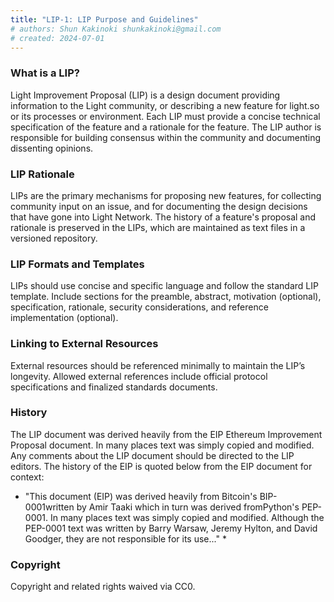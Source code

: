 ```yaml
---
title: "LIP-1: LIP Purpose and Guidelines"
# authors: Shun Kakinoki shunkakinoki@gmail.com
# created: 2024-07-01
---
```


### What is a LIP?

Light Improvement Proposal (LIP) is a design document providing information to the Light community, or describing a new feature for light.so or its processes or environment. Each LIP must provide a concise technical specification of the feature and a rationale for the feature. The LIP author is responsible for building consensus within the community and documenting dissenting opinions.

### LIP Rationale

LIPs are the primary mechanisms for proposing new features, for collecting community input on an issue, and for documenting the design decisions that have gone into Light Network. The history of a feature's proposal and rationale is preserved in the LIPs, which are maintained as text files in a versioned repository.

### LIP Formats and Templates

LIPs should use concise and specific language and follow the standard LIP template. Include sections for the preamble, abstract, motivation (optional), specification, rationale, security considerations, and reference implementation (optional).

### Linking to External Resources

External resources should be referenced minimally to maintain the LIP’s longevity. Allowed external references include official protocol specifications and finalized standards documents.

### History

The LIP document was derived heavily from the EIP Ethereum Improvement Proposal document. In many places text was simply copied and modified. Any comments about the LIP document should be directed to the LIP editors. The history of the EIP is quoted below from the EIP document for context:

- "This document (EIP) was derived heavily from Bitcoin's BIP-0001written by Amir Taaki which in turn was derived fromPython's PEP-0001. In many places text was simply copied and modified. Although the PEP-0001 text was written by Barry Warsaw, Jeremy Hylton, and David Goodger, they are not responsible for its use..." \*

### Copyright

Copyright and related rights waived via CC0.
